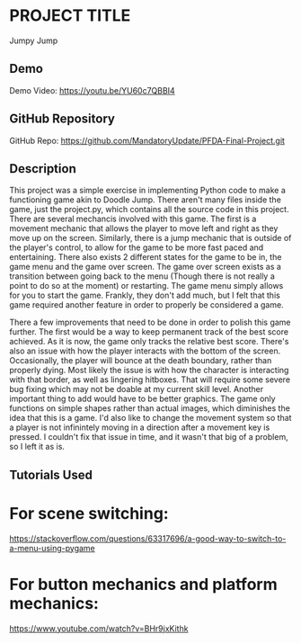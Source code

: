 # PROJECT TITLE
Jumpy Jump
## Demo
Demo Video: https://youtu.be/YU60c7QBBI4

## GitHub Repository
GitHub Repo: https://github.com/MandatoryUpdate/PFDA-Final-Project.git

## Description
This project was a simple exercise in implementing Python code to make a functioning game akin to Doodle Jump. There aren't many files inside the game, just the project.py, which contains all
the source code in this project. There are several mechancis involved with this game. The first is a movement mechanic that allows the player to move left and right as they move up on the screen. Similarly,
there is a jump mechanic that is outside of the player's control, to allow for the game to be more fast paced and entertaining. There also exists 2 different states for the game to be in, the game menu and the
game over screen. The game over screen exists as a transition between going back to the menu (Though there is not really a point to do so at the moment) or restarting. The game menu simply allows for you to
start the game. Frankly, they don't add much, but I felt that this game required another feature in order to properly be considered a game.


There a few improvements that need to be done in order to polish this game further. The first would be a way to keep permanent track of the best score achieved. As it is now, the game only tracks
the relative best score. There's also an issue with how the player interacts with the bottom of the screen. Occasionally, the player will bounce at the death boundary, rather than properly dying.
Most likely the issue is with how the character is interacting with that border, as well as lingering hitboxes. That will require some severe bug fixing which may not be doable at my current skill level.
Another important thing to add would have to be better graphics. The game only functions on simple shapes rather than actual images, which diminishes the idea that this is a game. I'd also like to 
change the movement system so that a player is not infinintely moving in a direction after a movement key is pressed. I couldn't fix that issue in time, and it wasn't that big of a problem, so I left it
as is.

## Tutorials Used
# For scene switching:
https://stackoverflow.com/questions/63317696/a-good-way-to-switch-to-a-menu-using-pygame

# For button mechanics and platform mechanics:
https://www.youtube.com/watch?v=BHr9jxKithk
